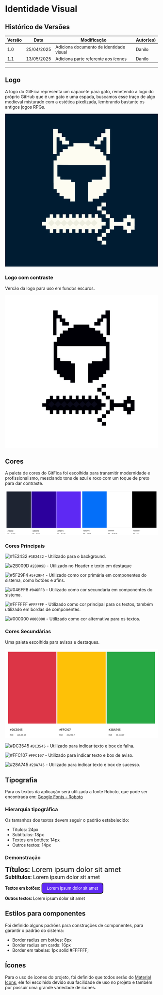 # Identidade Visual

## Histórico de Versões

| Versão | Data       | Modificação                | Autor(es)         |
|--------|------------|----------------------------|-------------------|
|   1.0  | 25/04/2025 | Adiciona documento de identidade visual    | Danilo         |
|   1.1  | 13/05/2025 | Adiciona parte referente aos ícones    | Danilo         |

---

## Logo

A logo do GitFica representa um capacete para gato, remetendo a logo do próprio GitHub que é um gato e uma espada, buscamos esse traço de algo medieval misturado com a estética pixelizada, lembrando bastante os antigos jogos RPGs.

![Logo GitFica](../assets/images/logo.png)

### Logo com contraste

Versão da logo para uso em fundos escuros.

![Logo GitFica Contraste](../assets/images/logo-constrate.png)

## Cores

A paleta de cores do GitFica foi escolhida para transmitir modernidade e profissionalismo, mesclando tons de azul e roxo com um toque de preto para dar contraste.

![Paleta de Cores GitFica](../assets/images/cores.png)

### Cores Principais

![#1E2432](https://placehold.co/15x15/1E2432/1E2432.png) `#1E2432` - Utilizado para o background.

![#2B009D](https://placehold.co/15x15/2B009D/2B009D.png) `#2B009D` - Utilizado no Header e texto em destaque

![#5F29F4](https://placehold.co/15x15/5F29F4/5F29F4.png) `#5F29F4` - Utilizado como cor primária em componentes do sistema, como botões e afins.

![#046FF8](https://placehold.co/15x15/046FF8/046FF8.png) `#046FF8` - Utilizado como cor secundária em componentes do sistema.

![#FFFFFF](https://placehold.co/15x15/FFFFFF/FFFFFF.png) `#FFFFFF` - Utilizado como cor principal para os textos, também utilizado em bordas de componentes.

![#000000](https://placehold.co/15x15/000000/000000.png) `#000000` - Utilizado como cor alternativa para os textos.

### Cores Secundárias

Uma paleta escolhida para avisos e destaques.

![Paleta de Cores GitFica Secundária](../assets/images/cores-2.png)

![#DC3545](https://placehold.co/15x15/DC3545/DC3545.png) `#DC3545` - Utilizado para indicar texto e box de falha.

![#FFC107](https://placehold.co/15x15/FFC107/FFC107.png) `#FFC107` - Utilizado para indicar texto e box de aviso.

![#28A745](https://placehold.co/15x15/28A745/28A745.png) `#28A745` - Utilizado para indicar texto e box de sucesso.


## Tipografia

Para os textos da aplicação será utilizada a fonte Roboto, que pode ser encontrada em: [Google Fonts - Roboto](https://fonts.google.com/specimen/Roboto)


### Hierarquia tipográfica

Os tamanhos dos textos devem seguir o padrão estabelecido:

- Títulos: 24px
- Subtítulos: 18px
- Textos em botões: 14px
- Outros textos: 14px

### Demonstração

<div style="font-family: 'Roboto', sans-serif;">
    <span style="font-size: 24px;"><strong>Títulos: </strong>Lorem ipsum dolor sit amet</span><br />
    <span style="font-size: 18px;"><strong>Subtítulos: </strong>Lorem ipsum dolor sit amet</span><br />
    <strong style="font-size: 14px;">Textos em botões: </strong><button style="font-size: 14px; padding: 8px 16px; margin: 8px 0; background: #5F29F4; color: #ffffff;cursor: pointer; border-radius: 8px">Lorem ipsum dolor sit amet</button><br />
    <strong style="font-size: 14px;">Outros textos: </strong><span style="font-size: 14px;">Lorem ipsum dolor sit amet</span>
</div>

## Estilos para componentes

Foi definido alguns padrões para construções de componentes, para garantir o padrão do sistema:

- Border radius em botões: 8px
- Border radius em cards: 16px
- Border em tabelas: 1px solid #FFFFFF;

## Ícones

Para o uso de ícones do projeto, foi definido que todos serão do [Material Icons](https://fonts.google.com/icons), ele foi escolhido devido sua facilidade de uso no projeto e também por possuir uma grande variedade de ícones.

